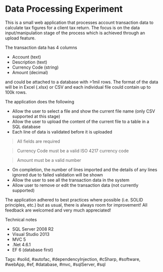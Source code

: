 # Data Processing Experiment

This is a small web application that processes account transaction data to calculate tax figures for a client tax return. The focus is on the data input/manipulation stage of the process which is achieved through an upload feature. 

The transaction data has 4 columns

- Account (text)
- Description (text)
- Currency Code (string)
- Amount (decimal) 

and could be attached to a database with >1mil rows. The format of the data will be in Excel (.xlsx) or CSV and each individual file could contain up to 100k rows.

The application does the following

- Allow the user to select a file and show the current file name (only CSV supported at this stage)
- Allow the user to upload the content of the current file to a table in a SQL database
- Each line of data is validated before it is uploaded

> All fields are required

> Currency Code must be a valid ISO 4217 currency code

> Amount must be a valid number

- On completion, the number of lines imported and the details of any lines ignored due to failed validation will be shown
- Allow the user to see all the transaction data in the system
- Allow user to remove or edit the transaction data (not currently supported)

The application adhered to best practices where possible (i.e. SOLID principles, etc.) but as usual, there is always room for improvement! All feedback are welcomed and very much appreciated!

Technical notes
- SQL Server 2008 R2
- Visual Studio 2013
- MVC 5
- .Net 4.6.1
- EF 6 (database first)

Tags: #solid, #autofac, #dependencyInjection, #cSharp, #software, #webApp, #ef, #database, #mvc, #sqlServer, #sql
